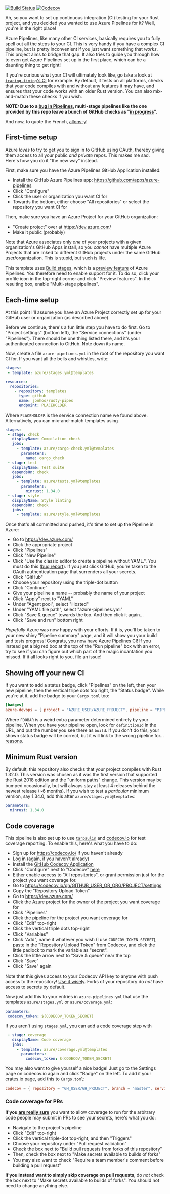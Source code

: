 [![Build Status](https://dev.azure.com/jonhoo/jonhoo/_apis/build/status/rusty-pipes?branchName=master)](https://dev.azure.com/jonhoo/jonhoo/_build/latest?definitionId=2&branchName=master)
[![Codecov](https://codecov.io/github/jonhoo/rusty-pipes/coverage.svg?branch=master)](https://codecov.io/gh/jonhoo/rusty-pipes)

Ah, so you want to set up continuous integration (CI) testing for your
Rust project, and you decided you wanted to use Azure Pipelines for it?
Well, you're in the right place!

Azure Pipelines, like many other CI services, basically requires you to
fully spell out all the steps to your CI. This is very handy if you have
a complex CI pipeline, but is pretty inconvenient if you just want
something that _works_. This project aims to bridge that gap. It also
tries to guide you through how to even get Azure Pipelines set up in the
first place, which can be a daunting thing to get right!

If you're curious what your CI will ultimately look like, go take a look
at [`tracing-timing`'s
CI](https://dev.azure.com/jonhoo/jonhoo/_build/latest?definitionId=1&branchName=master)
for example. By default, it tests on all platforms, checks that your
code compiles with and without any features it may have, and ensures
that your code works with an older Rust version. You can also
mix-and-match these checks if you wish.

**NOTE: Due to a [bug in
Pipelines](https://developercommunity.visualstudio.com/content/problem/633563/multi-stage-pipelines-show-in-progress-github-chec.html#),
multi-stage pipelines like the one provided by this repo leave a bunch
of GitHub checks as "[in progress](https://github.com/jonhoo/rusty-pipes/runs/167214784)".**

And now, to quote the French, [allons-y](https://www.lawlessfrench.com/expressions/allons-y/)!

## First-time setup

Azure _loves_ to try to get you to sign in to GitHub using OAuth,
thereby giving them access to all your public _and private_ repos. This
makes me sad. Here's how you do it "the new way" instead.

First, make sure you have the Azure Pipelines GitHub Application installed:

 - Install the GitHub Azure Pipelines app: https://github.com/apps/azure-pipelines
 - Click "Configure"
 - Click the user or organization you want CI for
 - Towards the bottom, either choose "All repositories" or select the
   repository you want CI for

Then, make sure you have an Azure Project for your GitHub organization:

 - "Create project" over at https://dev.azure.com/
 - Make it public (probably)

Note that Azure associates only _one_ of your projects with a given
organization's GitHub Apps install, so you _cannot_ have multiple Azure
Projects that are linked to different GitHub projects under the same
GitHub user/organization. This is stupid, but such is life.

This template uses [Build
stages](https://docs.microsoft.com/en-us/azure/devops/pipelines/process/stages),
which is a [preview
feature](https://docs.microsoft.com/en-us/azure/devops/project/navigation/preview-features)
of Azure Pipelines. You therefore need to enable support for it. To do
so, click your profile icon in the top-right corner and click "Preview
features". In the resulting box, enable "Multi-stage pipelines".

## Each-time setup

At this point I'll assume you have an Azure Project correctly set up for
your GitHub user or organization (as described above).

Before we continue, there's a fun little step you have to do first. Go
to "Project settings" (bottom left), the "Service connections" (under
"Pipelines"). There should be one thing listed there, and it's your
authenticated connection to GitHub. Note down its name.

Now, create a file `azure-pipelines.yml` in the root of the repository
you want CI for. If you want all the bells and whistles, write:

```yaml
stages:
 - template: azure/stages.yml@templates

resources:
  repositories:
    - repository: templates
      type: github
      name: jonhoo/rusty-pipes
      endpoint: PLACEHOLDER
```

Where `PLACEHOLDER` is the service connection name we found above.
Alternatively, you can mix-and-match templates using

```yaml
stages:
 - stage: check
   displayName: Compilation check
   jobs:
     - template: azure/cargo-check.yml@templates
       parameters:
         name: cargo_check
 - stage: test
   displayName: Test suite
   dependsOn: check
   jobs:
     - template: azure/tests.yml@templates
       parameters:
         minrust: 1.34.0
 - stage: style
   displayName: Style linting
   dependsOn: check
   jobs:
     - template: azure/style.yml@templates
```

Once that's all committed and pushed, it's time to set up the Pipeline in Azure:

 - Go to https://dev.azure.com/
 - Click the appropriate project
 - Click "Pipelines"
 - Click "New Pipeline"
 - Click "Use the classic editor to create a pipeline without YAML.".
   You must do this ([bug
   report](https://developercommunity.visualstudio.com/content/problem/642369/pipelines-creation-falls-back-to-github-oauth-auth.html)).
   If you just click GitHub, you're taken to the OAuth authentication
   page that surrenders all your secrets.
 - Click "GitHub"
 - Choose your repository using the triple-dot button
 - Click "Continue"
 - Give your pipeline a name -- probably the name of your project
 - Click "Apply" next to "YAML"
 - Under "Agent pool", select "Hosted"
 - Under "YAML file path", select "azure-pipelines.yml"
 - Click "Save & queue" towards the top.
   And then click it again...
 - Click "Save and run" bottom right

*Hopefully* Azure was now happy with your efforts. If it is, you'll be
taken to your new shiny "Pipeline summary" page, and it will show you
your build and tests progress! Congrats, you now have Azure Pipelines
CI! If you instead get a big red box at the top of the "Run pipeline"
box with an error, try to see if you can figure out which part of the
magic incantation you missed. If it all looks right to you, file an
issue!

## Showing off your new CI

If you want to add a status badge, click "Pipelines" on the left,
then your new pipeline, then the vertical tripe dots top right, the
"Status badge". While you're at it, add the badge to your `Cargo.toml`
too:

```toml
[badges]
azure-devops = { project = "AZURE_USER/AZURE_PROJECT", pipeline = "PIPELINE_NAME", build = "FOOBAR" }
```

Where `FOOBAR` is a weird extra parameter determined entirely by your
pipeline. When you have your pipeline open, look for `definitionId` in
the URL, and put the number you see there as `build`. If you don't do
this, your shown status badge will be correct, but it will link to the
wrong pipeline for…
[reasons](https://developercommunity.visualstudio.com/idea/642367/use-pipeline-name-in-status-badge-links.html).

## Minimum Rust version

By default, this repository also checks that your project compiles with
Rust 1.32.0. This version was chosen as it was the first version that
supported the Rust 2018 edition and the "uniform paths" change. This
version may be bumped occasionally, but will always stay at least 4
releases behind the newest release (~6 months). If you wish to test a
_particular_ minimum version, say 1.34.0, add this after
`azure/stages.yml@templates`:

```yaml
parameters:
  minrust: 1.34.0
```

## Code coverage

This pipeline is also set up to use
[`tarpaulin`](https://github.com/xd009642/tarpaulin) and
[codecov.io](https://codecov.io/) for test coverage reporting. To enable
this, here's what you have to do:

 - Sign up for https://codecov.io/ if you haven't already
 - Log in (again, if you haven't already)
 - Install the [GitHub Codecov Application](https://github.com/marketplace/codecov)
 - Click "Configure" next to "Codecov" [here](https://github.com/settings/installations)
 - Either enable access to "All repositories", or grant permission just
   for the project you want coverage for.
 - Go to https://codecov.io/gh/GITHUB_USER_OR_ORG/PROJECT/settings
 - Copy the "Repository Upload Token"
 - Go to https://dev.azure.com/
 - Click the Azure project for the owner of the project you want coverage for
 - Click "Pipelines"
 - Click the pipeline for the project you want coverage for
 - Click "Edit" top-right
 - Click the vertical triple dots top-right
 - Click "Variables"
 - Click "Add", name it whatever you wish (I use `CODECOV_TOKEN_SECRET`),
   paste in the "Repository Upload Token" from Codecov, and click the
   little padlock to mark the variable as "secret".
 - Click the little arrow next to "Save & queue" near the top
 - Click "Save"
 - Click "Save" again

Note that this gives access to your Codecov API key to anyone with push
access to the repository! [Use it
wisely](https://docs.microsoft.com/en-us/azure/devops/pipelines/process/variables#secret-variables).
Forks of your repository do _not_ have access to secrets by default.

Now just add this to your entries in `azure-pipelines.yml` that use the
templates `azure/stages.yml` or `azure/coverage.yml`:

```yaml
parameters:
 codecov_token: $(CODECOV_TOKEN_SECRET)
```

If you aren't using `stages.yml`, you can add a code coverage step with

```yaml
 - stage: coverage
   displayName: Code coverage
   jobs:
     - template: azure/coverage.yml@templates
       parameters:
         codecov_token: $(CODECOV_TOKEN_SECRET)
```

You may also want to give yourself a nice badge! Just go to the Settings
page on codecov.io again and click "Badge" on the left. To add it your
crates.io page, add this to `Cargo.toml`:

```toml
codecov = { repository = "GH_USER/GH_PROJECT", branch = "master", service = "github" }
```

### Code coverage for PRs

**If you [are really
sure](https://docs.microsoft.com/en-us/azure/devops/pipelines/repos/github#validate-contributions-from-forks)**
you want to allow coverage to run for the arbitrary code people may
submit in PRs to see your secrets, here's what you do:

 - Navigate to the project's pipeline
 - Click "Edit" top-right
 - Click the vertical triple-dot top-right, and then "Triggers"
 - Choose your repository under "Pull request validation"
 - Check the box next to "Build pull requests from forks of this repository"
 - Then, check the box next to "Make secrets available to builds of forks"
 - You may also want to check "Require a team member's comment before building a pull request"

**If you instead want to simply skip coverage on pull requests**, do
_not_ check the box next to "Make secrets available to builds of forks".
You should not need to change anything else.
